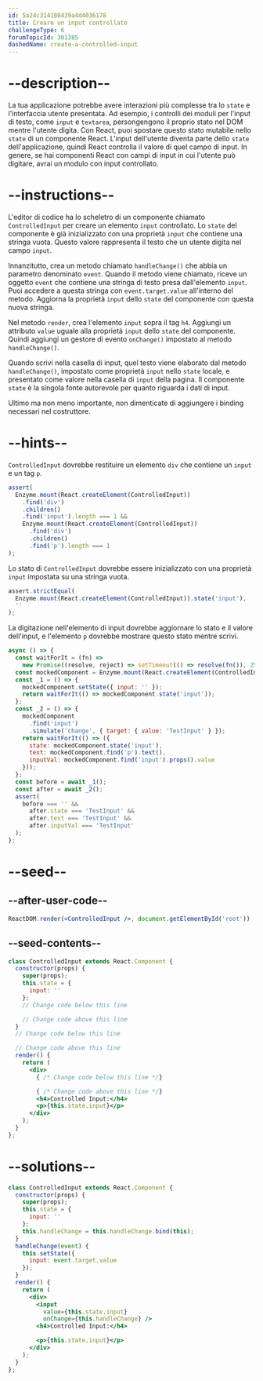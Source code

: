 ```yaml
---
id: 5a24c314108439a4d4036178
title: Creare un input controllato
challengeType: 6
forumTopicId: 301385
dashedName: create-a-controlled-input
---
```


# --description--

La tua applicazione potrebbe avere interazioni più complesse tra lo `state` e l'interfaccia utente presentata. Ad esempio, i controlli dei moduli per l'input di testo, come `input` e `textarea`, persongengono il proprio stato nel DOM mentre l'utente digita. Con React, puoi spostare questo stato mutabile nello `state` di un componente React. L'input dell'utente diventa parte dello `state` dell'applicazione, quindi React controlla il valore di quel campo di input. In genere, se hai componenti React con campi di input in cui l'utente può digitare, avrai un modulo con input controllato.

# --instructions--

L'editor di codice ha lo scheletro di un componente chiamato `ControlledInput` per creare un elemento `input` controllato. Lo `state` del componente è già inizializzato con una proprietà `input` che contiene una stringa vuota. Questo valore rappresenta il testo che un utente digita nel campo `input`.

Innanzitutto, crea un metodo chiamato `handleChange()` che abbia un parametro denominato `event`. Quando il metodo viene chiamato, riceve un oggetto `event` che contiene una stringa di testo presa dall'elemento `input`. Puoi accedere a questa stringa con `event.target.value` all'interno del metodo. Aggiorna la proprietà `input` dello `state` del componente con questa nuova stringa.

Nel metodo `render`, crea l'elemento `input` sopra il tag `h4`. Aggiungi un attributo `value` uguale alla proprietà `input` dello `state` del componente. Quindi aggiungi un gestore di evento `onChange()` impostato al metodo `handleChange()`.

Quando scrivi nella casella di input, quel testo viene elaborato dal metodo `handleChange()`, impostato come proprietà `input` nello `state` locale, e presentato come valore nella casella di `input` della pagina. Il componente `state` è la singola fonte autorevole per quanto riguarda i dati di input.

Ultimo ma non meno importante, non dimenticate di aggiungere i binding necessari nel costruttore.

# --hints--

`ControlledInput` dovrebbe restituire un elemento `div` che contiene un `input` e un tag `p`.

```js
assert(
  Enzyme.mount(React.createElement(ControlledInput))
    .find('div')
    .children()
    .find('input').length === 1 &&
    Enzyme.mount(React.createElement(ControlledInput))
      .find('div')
      .children()
      .find('p').length === 1
);
```

Lo stato di `ControlledInput` dovrebbe essere inizializzato con una proprietà `input` impostata su una stringa vuota.

```js
assert.strictEqual(
  Enzyme.mount(React.createElement(ControlledInput)).state('input'),
  ''
);
```

La digitazione nell'elemento di input dovrebbe aggiornare lo stato e il valore dell'input, e l'elemento `p` dovrebbe mostrare questo stato mentre scrivi.

```js
async () => {
  const waitForIt = (fn) =>
    new Promise((resolve, reject) => setTimeout(() => resolve(fn()), 250));
  const mockedComponent = Enzyme.mount(React.createElement(ControlledInput));
  const _1 = () => {
    mockedComponent.setState({ input: '' });
    return waitForIt(() => mockedComponent.state('input'));
  };
  const _2 = () => {
    mockedComponent
      .find('input')
      .simulate('change', { target: { value: 'TestInput' } });
    return waitForIt(() => ({
      state: mockedComponent.state('input'),
      text: mockedComponent.find('p').text(),
      inputVal: mockedComponent.find('input').props().value
    }));
  };
  const before = await _1();
  const after = await _2();
  assert(
    before === '' &&
      after.state === 'TestInput' &&
      after.text === 'TestInput' &&
      after.inputVal === 'TestInput'
  );
};
```

# --seed--

## --after-user-code--

```jsx
ReactDOM.render(<ControlledInput />, document.getElementById('root'))
```

## --seed-contents--

```jsx
class ControlledInput extends React.Component {
  constructor(props) {
    super(props);
    this.state = {
      input: ''
    };
    // Change code below this line

    // Change code above this line
  }
  // Change code below this line

  // Change code above this line
  render() {
    return (
      <div>
        { /* Change code below this line */}

        { /* Change code above this line */}
        <h4>Controlled Input:</h4>
        <p>{this.state.input}</p>
      </div>
    );
  }
};
```

# --solutions--

```jsx
class ControlledInput extends React.Component {
  constructor(props) {
    super(props);
    this.state = {
      input: ''
    };
    this.handleChange = this.handleChange.bind(this);
  }
  handleChange(event) {
    this.setState({
      input: event.target.value
    });
  }
  render() {
    return (
      <div>
        <input
          value={this.state.input}
          onChange={this.handleChange} />
        <h4>Controlled Input:</h4>

        <p>{this.state.input}</p>
      </div>
    );
  }
};
```
